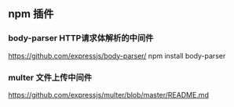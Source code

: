 ## npm 插件
### body-parser HTTP请求体解析的中间件
https://github.com/expressjs/body-parser/
npm install body-parser

### multer 文件上传中间件
https://github.com/expressjs/multer/blob/master/README.md
